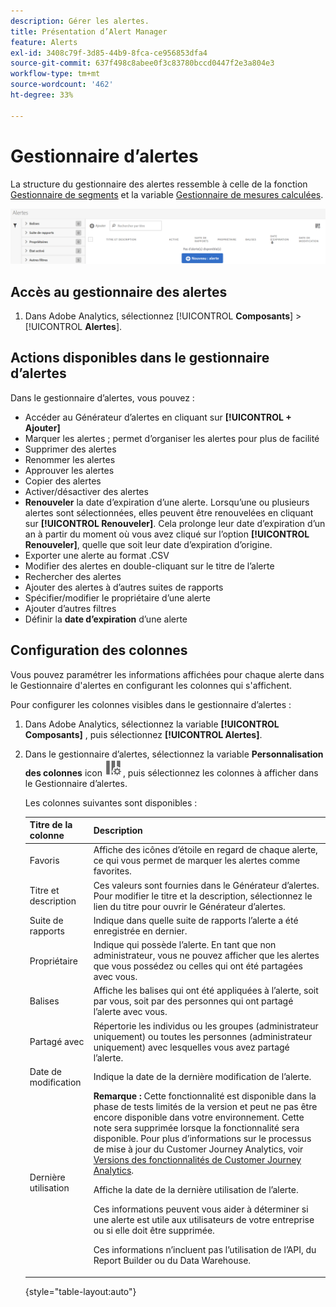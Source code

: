 ```yaml
---
description: Gérer les alertes.
title: Présentation d’Alert Manager
feature: Alerts
exl-id: 3408c79f-3d85-44b9-8fca-ce956853dfa4
source-git-commit: 637f498c8abee0f3c83780bccd0447f2e3a804e3
workflow-type: tm+mt
source-wordcount: '462'
ht-degree: 33%

---
```


# Gestionnaire d’alertes

La structure du gestionnaire des alertes ressemble à celle de la fonction [Gestionnaire de segments](https://experienceleague.adobe.com/docs/analytics/components/segmentation/segmentation-workflow/seg-manage.html?lang=fr) et la variable [Gestionnaire de mesures calculées](https://experienceleague.adobe.com/docs/analytics/components/calculated-metrics/calcmetric-workflow/cm-manager.html?lang=fr).

![](assets/alert-manager.png)

## Accès au gestionnaire des alertes

1. Dans Adobe Analytics, sélectionnez [!UICONTROL **Composants**] > [!UICONTROL **Alertes**].

## Actions disponibles dans le gestionnaire d’alertes

Dans le gestionnaire d’alertes, vous pouvez :

* Accéder au Générateur d’alertes en cliquant sur **[!UICONTROL + Ajouter]**
* Marquer les alertes ; permet d’organiser les alertes pour plus de facilité
* Supprimer des alertes
* Renommer les alertes
* Approuver les alertes
* Copier des alertes
* Activer/désactiver des alertes
* **Renouveler** la date d’expiration d’une alerte. Lorsqu’une ou plusieurs alertes sont sélectionnées, elles peuvent être renouvelées en cliquant sur **[!UICONTROL Renouveler]**. Cela prolonge leur date d’expiration d’un an à partir du moment où vous avez cliqué sur l’option **[!UICONTROL Renouveler]**, quelle que soit leur date d’expiration d’origine.
* Exporter une alerte au format .CSV
* Modifier des alertes en double-cliquant sur le titre de l’alerte
* Rechercher des alertes
* Ajouter des alertes à d’autres suites de rapports
* Spécifier/modifier le propriétaire d’une alerte
* Ajouter d’autres filtres
* Définir la **date d’expiration** d’une alerte

## Configuration des colonnes

Vous pouvez paramétrer les informations affichées pour chaque alerte dans le Gestionnaire d&#39;alertes en configurant les colonnes qui s&#39;affichent.

Pour configurer les colonnes visibles dans le gestionnaire d’alertes :

1. Dans Adobe Analytics, sélectionnez la variable **[!UICONTROL Composants]** , puis sélectionnez **[!UICONTROL Alertes]**.

1. Dans le gestionnaire d’alertes, sélectionnez la variable **Personnalisation des colonnes** icon ![Icône Personnaliser les colonnes](assets/customize-columns-icon.png), puis sélectionnez les colonnes à afficher dans le Gestionnaire d’alertes.

   Les colonnes suivantes sont disponibles :

   | Titre de la colonne | Description |
   |---|---|
   | Favoris | Affiche des icônes d’étoile en regard de chaque alerte, ce qui vous permet de marquer les alertes comme favorites. <!-- For more information, see [Mark calculated metrics as favorites](/help/components/c-calcmetrics/c-workflow/cm-workflow/cm-favorite.md). --> |
   | Titre et description | Ces valeurs sont fournies dans le Générateur d’alertes. Pour modifier le titre et la description, sélectionnez le lien du titre pour ouvrir le Générateur d’alertes. |
   | Suite de rapports | Indique dans quelle suite de rapports l’alerte a été enregistrée en dernier. |
   | Propriétaire | Indique qui possède l’alerte. En tant que non administrateur, vous ne pouvez afficher que les alertes que vous possédez ou celles qui ont été partagées avec vous. |
   | Balises | Affiche les balises qui ont été appliquées à l’alerte, soit par vous, soit par des personnes qui ont partagé l’alerte avec vous. |
   | Partagé avec | Répertorie les individus ou les groupes (administrateur uniquement) ou toutes les personnes (administrateur uniquement) avec lesquelles vous avez partagé l’alerte. |
   | Date de modification | Indique la date de la dernière modification de l’alerte. |
   | Dernière utilisation | **Remarque :** Cette fonctionnalité est disponible dans la phase de tests limités de la version et peut ne pas être encore disponible dans votre environnement. Cette note sera supprimée lorsque la fonctionnalité sera disponible. Pour plus d’informations sur le processus de mise à jour du Customer Journey Analytics, voir [Versions des fonctionnalités de Customer Journey Analytics](/help/release-notes/releases.md).<p>Affiche la date de la dernière utilisation de l’alerte.</p> <p>Ces informations peuvent vous aider à déterminer si une alerte est utile aux utilisateurs de votre entreprise ou si elle doit être supprimée.</p><p>Ces informations n’incluent pas l’utilisation de l’API, du Report Builder ou du Data Warehouse.</p> |

   {style="table-layout:auto"}
